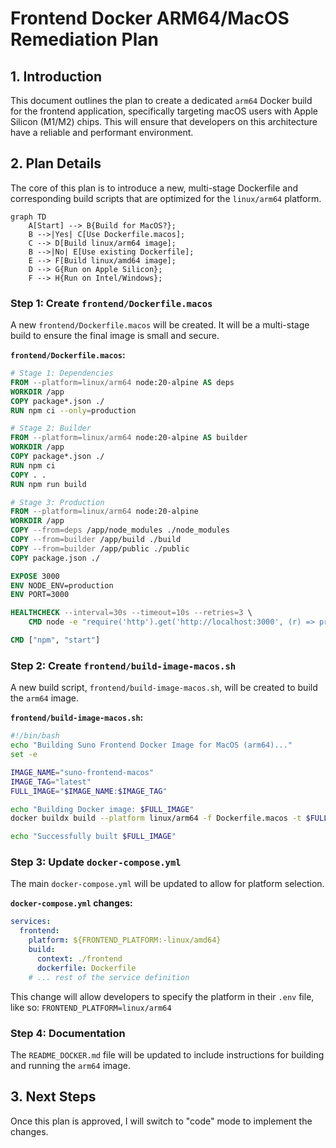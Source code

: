 # Frontend Docker ARM64/MacOS Remediation Plan

## 1. Introduction

This document outlines the plan to create a dedicated `arm64` Docker build for the frontend application, specifically targeting macOS users with Apple Silicon (M1/M2) chips. This will ensure that developers on this architecture have a reliable and performant environment.

## 2. Plan Details

The core of this plan is to introduce a new, multi-stage Dockerfile and corresponding build scripts that are optimized for the `linux/arm64` platform.

```mermaid
graph TD
    A[Start] --> B{Build for MacOS?};
    B -->|Yes| C[Use Dockerfile.macos];
    C --> D[Build linux/arm64 image];
    B -->|No| E[Use existing Dockerfile];
    E --> F[Build linux/amd64 image];
    D --> G{Run on Apple Silicon};
    F --> H{Run on Intel/Windows};
```

### Step 1: Create `frontend/Dockerfile.macos`

A new `frontend/Dockerfile.macos` will be created. It will be a multi-stage build to ensure the final image is small and secure.

**`frontend/Dockerfile.macos`:**
```dockerfile
# Stage 1: Dependencies
FROM --platform=linux/arm64 node:20-alpine AS deps
WORKDIR /app
COPY package*.json ./
RUN npm ci --only=production

# Stage 2: Builder
FROM --platform=linux/arm64 node:20-alpine AS builder
WORKDIR /app
COPY package*.json ./
RUN npm ci
COPY . .
RUN npm run build

# Stage 3: Production
FROM --platform=linux/arm64 node:20-alpine
WORKDIR /app
COPY --from=deps /app/node_modules ./node_modules
COPY --from=builder /app/build ./build
COPY --from=builder /app/public ./public
COPY package.json ./

EXPOSE 3000
ENV NODE_ENV=production
ENV PORT=3000

HEALTHCHECK --interval=30s --timeout=10s --retries=3 \
    CMD node -e "require('http').get('http://localhost:3000', (r) => process.exit(r.statusCode === 200 ? 0 : 1))"

CMD ["npm", "start"]
```

### Step 2: Create `frontend/build-image-macos.sh`

A new build script, `frontend/build-image-macos.sh`, will be created to build the `arm64` image.

**`frontend/build-image-macos.sh`:**
```bash
#!/bin/bash
echo "Building Suno Frontend Docker Image for MacOS (arm64)..."
set -e

IMAGE_NAME="suno-frontend-macos"
IMAGE_TAG="latest"
FULL_IMAGE="$IMAGE_NAME:$IMAGE_TAG"

echo "Building Docker image: $FULL_IMAGE"
docker buildx build --platform linux/arm64 -f Dockerfile.macos -t $FULL_IMAGE .

echo "Successfully built $FULL_IMAGE"
```

### Step 3: Update `docker-compose.yml`

The main `docker-compose.yml` will be updated to allow for platform selection.

**`docker-compose.yml` changes:**
```yaml
services:
  frontend:
    platform: ${FRONTEND_PLATFORM:-linux/amd64}
    build:
      context: ./frontend
      dockerfile: Dockerfile
    # ... rest of the service definition
```

This change will allow developers to specify the platform in their `.env` file, like so:
`FRONTEND_PLATFORM=linux/arm64`

### Step 4: Documentation

The `README_DOCKER.md` file will be updated to include instructions for building and running the `arm64` image.

## 3. Next Steps

Once this plan is approved, I will switch to "code" mode to implement the changes.